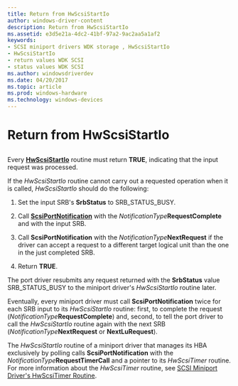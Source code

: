 ```yaml
---
title: Return from HwScsiStartIo
author: windows-driver-content
description: Return from HwScsiStartIo
ms.assetid: e3d5e21a-4dc2-41bf-97a2-9ac2aa5a1af2
keywords:
- SCSI miniport drivers WDK storage , HwScsiStartIo
- HwScsiStartIo
- return values WDK SCSI
- status values WDK SCSI
ms.author: windowsdriverdev
ms.date: 04/20/2017
ms.topic: article
ms.prod: windows-hardware
ms.technology: windows-devices
---
```


# Return from HwScsiStartIo


## <span id="ddk_return_from_hwscsistartio_kg"></span><span id="DDK_RETURN_FROM_HWSCSISTARTIO_KG"></span>


Every [**HwScsiStartIo**](https://msdn.microsoft.com/library/windows/hardware/ff557323) routine must return **TRUE**, indicating that the input request was processed.

If the *HwScsiStartIo* routine cannot carry out a requested operation when it is called, *HwScsiStartIo* should do the following:

1.  Set the input SRB's **SrbStatus** to SRB\_STATUS\_BUSY.

2.  Call [**ScsiPortNotification**](https://msdn.microsoft.com/library/windows/hardware/ff564657) with the *NotificationType***RequestComplete** and with the input SRB.

3.  Call **ScsiPortNotification** with the *NotificationType***NextRequest** if the driver can accept a request to a different target logical unit than the one in the just completed SRB.

4.  Return **TRUE**.

The port driver resubmits any request returned with the **SrbStatus** value SRB\_STATUS\_BUSY to the miniport driver's *HwScsiStartIo* routine later.

Eventually, every miniport driver must call **ScsiPortNotification** twice for each SRB input to its *HwScsiStartIo* routine: first, to complete the request (*NotificationType***RequestComplete**) and, second, to tell the port driver to call the *HwScsiStartIo* routine again with the next SRB (*NotificationType***NextRequest** or **NextLuRequest**).

The *HwScsiStartIo* routine of a miniport driver that manages its HBA exclusively by polling calls **ScsiPortNotification** with the *NotificationType***RequestTimerCall** and a pointer to its *HwScsiTimer* routine. For more information about the *HwScsiTimer* routine, see [SCSI Miniport Driver's HwScsiTimer Routine](scsi-miniport-driver-s-hwscsitimer-routine.md).

 

 




